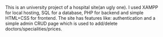 This is an university project of a hospital site(an ugly one). 
I used XAMPP for local hosting, SQL for a database, PHP for backend and simple HTML+CSS for frontend. 
The site has features like: authentication and a simple admin CRUD page which is used to add/delete doctors/specialities/prices.
